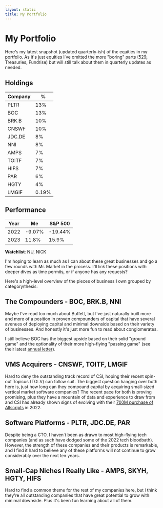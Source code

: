 ```yaml
---
layout: static
title: My Portfolio
---
```


# My Portfolio

Here's my latest snapshot (updated quarterly-ish) of the equities in my portfolio.  As it's just equities I've omitted the more "boring" parts (529, Treasuries, Fundrise) but will still talk about them in quarterly updates as needed.

<div class="row">
    <div class="col-sm">
        <h2>Holdings</h2>
        <table>
            <thead>
                <tr><th>Company</th><th>%</th></tr>
            </thead>
            <tbody>
                <tr><td>PLTR</td><td>13%</td></tr>
                <tr><td>BOC</td><td>13%</td></tr>
                <tr><td>BRK.B</td><td>10%</td></tr>
                <tr><td>CNSWF</td><td>10%</td></tr>
                <tr><td>JDC.DE</td><td>8%</td></tr>
                <tr><td>NNI</td><td>8%</td></tr>
                <tr><td>AMPS</td><td>7%</td></tr>
                <tr><td>TOITF</td><td>7%</td></tr>
                <tr><td>HIFS</td><td>7%</td></tr>
                <tr><td>PAR</td><td>6%</td></tr>
                <tr><td>HGTY</td><td>4%</td></tr>
                <tr><td>LMGIF</td><td>0.19%</td></tr>
            </tbody>
        </table>
    </div>
    <div class="col-sm">
        <h2>Performance</h2>
        <table>
            <thead>
                <tr><th>Year</th><th>Me</th><th>S&P 500</th></tr>
            </thead>
            <tbody>
                <tr><td>2022</td><td>-9.07%</td><td>-19.44%</td></tr>
                <tr><td>2023</td><td>11.8%</td><td>15.9%</td></tr>
            </tbody>
        </table>
    </div>
</div>

**Watchlist**: NU, NICK

I'm hoping to learn as much as I can about these great businesses and go a few rounds with Mr. Market in the process.  I'll link these positions with deeper dives as time permits, or if anyone has any requests?

Here's a high-level overview of the pieces of business I own grouped by category/thesis:

## The Compounders - BOC, BRK.B, NNI

Maybe I've read too much about Buffett, but I've just naturally built more and more of a position in proven compounders of capital that have several avenues of deploying capital and minimal downside based on their variety of businesses.
And honestly it's just more fun to read about conglomerates.  

I still believe BOC has the biggest upside based on their solid "ground game" and the optionality of their more high-flying "passing game" (see their latest [annual letter](https://s29.q4cdn.com/675306481/files/doc_financials/2021/ar/2021-Annual-Letter.pdf)).

## VMS Acquirers - CNSWF, TOITF, LMGIF

Hard to deny the outstanding track record of CSI, hoping their recent spin-out Topicus (TOI.V) can follow suit.
The biggest question hanging over both here is, just how long can they compound capital by acquiring small-sized vertical market software companies?
The recent pace for both is proving promising, plus they have a mountain of data and experience to draw from and CSI has already shown signs of evolving with their [700M purchase of Allscripts](https://twitter.com/Teemacsj/status/1499378195287756802) in 2022.

## Software Platforms - PLTR, JDC.DE, PAR

Despite being a CTO, I haven't been as drawn to most high-flying tech companies (and as such have dodged some of the 2022 tech bloodbath).
However, the strength of these companies and their products is remarkable, and I find it hard to believe any of these platforms will not continue to grow considerably over the next ten years.

## Small-Cap Niches I Really Like - AMPS, SKYH, HGTY, HIFS

Hard to find a common theme for the rest of my companies here, but I think they're all outstanding companies that have great potential to grow with minimal downside.  Plus it's been fun learning about all of them.

